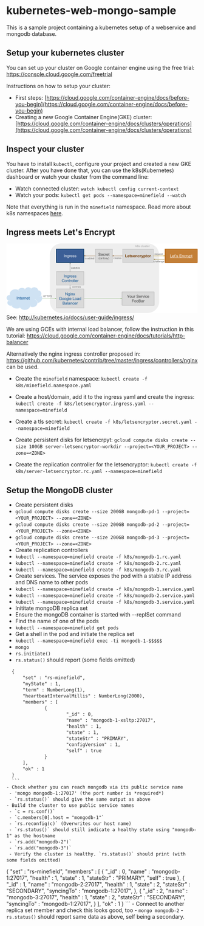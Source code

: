 # kubernetes-web-mongo-sample
This is a sample project containing a kubernetes setup of a webservice and mongodb database.

## Setup your kubernetes cluster
You can set up your cluster on Google container engine using the free trial: https://console.cloud.google.com/freetrial

Instructions on how to setup your cluster:
- First steps: [https://cloud.google.com/container-engine/docs/before-you-begin](https://cloud.google.com/container-engine/docs/before-you-begin)
- Creating a new Google Container Engine(GKE) cluster: [https://cloud.google.com/container-engine/docs/clusters/operations](https://cloud.google.com/container-engine/docs/clusters/operations)

## Inspect your cluster
You have to install `kubectl`, configure your project and created a new GKE cluster. After you have done that, you can use the k8s(Kubernetes) dashboard or watch your cluster from the command line:
- Watch connected cluster:
    `watch kubectl config current-context`
- Watch your pods:
    `kubectl get pods --namespace=minefield --watch`

Note that everything is run in the `minefield` namespace. Read more about k8s namespaces  [here](https://github.com/kubernetes/kubernetes/blob/release-1.2/docs/design/namespaces.md).


## Ingress meets Let's Encrypt
![Ingress meets Let's Encrypt](letsencryptor/letsencryptor.svg)
See: http://kubernetes.io/docs/user-guide/ingress/

We are using GCEs with internal load balancer, follow the instruction in this tutorial:
https://cloud.google.com/container-engine/docs/tutorials/http-balancer

Alternatively the nginx ingress controller proposed in: https://github.com/kubernetes/contrib/tree/master/ingress/controllers/nginx can be used.

- Create the `minefield` namespace:
    `kubectl create -f k8s/minefield.namespace.yaml`
- Create a host/domain, add it to the ingress yaml and create the ingress:
    `kubectl create -f k8s/letsencryptor.ingress.yaml --namespace=minefield`
- Create a tls secret:
    `kubectl create -f k8s/letsencryptor.secret.yaml --namespace=minefield`

- Create persistent disks for letsencrpyt:
    `gcloud compute disks create --size 100GB server-letsencryptor-workdir --project=<YOUR_PROJECT> --zone=<ZONE>`

- Create the replication controller for the letsencryptor:
    `kubectl create -f k8s/server-letsencryptor.rc.yaml --namespace=minefield`


## Setup the MongoDB cluster

- Create persistent disks
 - `gcloud compute disks create --size 200GB mongodb-pd-1 --project=<YOUR_PROJECT> --zone=<ZONE>`
 - `gcloud compute disks create --size 200GB mongodb-pd-2 --project=<YOUR_PROJECT> --zone=<ZONE>`
 - `gcloud compute disks create --size 200GB mongodb-pd-3 --project=<YOUR_PROJECT> --zone=<ZONE>`
- Create replication controllers
 - `kubectl --namespace=minefield create -f k8s/mongodb-1.rc.yaml`
 - `kubectl --namespace=minefield create -f k8s/mongodb-2.rc.yaml`
 - `kubectl --namespace=minefield create -f k8s/mongodb-3.rc.yaml`
- Create services. The service exposes the pod with a stable IP address and DNS name to other pods
 - `kubectl --namespace=minefield create -f k8s/mongodb-1.service.yaml`
 - `kubectl --namespace=minefield create -f k8s/mongodb-2.service.yaml`
 - `kubectl --namespace=minefield create -f k8s/mongodb-3.service.yaml`
- Inititate mongoDB replica set
 - Ensure the mongoDB container is started with --replSet command
 - Find the name of one of the pods
  - `kubectl --namespace=minefield get pods`
 - Get a shell in the pod and initiate the replica set
  - `kubectl --namespace=minefield exec -ti mongodb-1-$$$$$`
  - `mongo`
  - `rs.initiate()`
  - `rs.status()` should report (some fields omitted)
  ```
    {
        "set" : "rs-minefield",
        "myState" : 1,
        "term" : NumberLong(1),
        "heartbeatIntervalMillis" : NumberLong(2000),
        "members" : [
                {
                        "_id" : 0,
                        "name" : "mongodb-1-xsltp:27017",
                        "health" : 1,
                        "state" : 1,
                        "stateStr" : "PRIMARY",
                        "configVersion" : 1,
                        "self" : true
                }
        ],
        "ok" : 1
    }
    ```
  - Check whether you can reach mongodb via its public service name
   - 'mongo mongodb-1:27017' (the port number is *required*)
   - `rs.status()` should give the same output as above
  - Build the cluster to use public service names
   - `c = rs.conf()`
   - `c.members[0].host = "mongodb-1"`
   - `rs.reconfig(c)` (Overwrites our host name)
   - `rs.status()` should still indicate a healthy state using "mongodb-1" as the hostname
   - `rs.add("mongodb-2")`
   - `rs.add("mongodb-3")`
   - Verify the cluster is healthy. `rs.status()` should print (with some fields omitted)
   ```
   {
        "set" : "rs-minefield",
        "members" : [
                {
                        "_id" : 0,
                        "name" : "mongodb-1:27017",
                        "health" : 1,
                        "state" : 1,
                        "stateStr" : "PRIMARY",
                        "self" : true
                },
                {
                        "_id" : 1,
                        "name" : "mongodb-2:27017",
                        "health" : 1,
                        "state" : 2,
                        "stateStr" : "SECONDARY",
                        "syncingTo" : "mongodb-1:27017",
                },
                {
                        "_id" : 2,
                        "name" : "mongodb-3:27017",
                        "health" : 1,
                        "state" : 2,
                        "stateStr" : "SECONDARY",
                        "syncingTo" : "mongodb-1:27017",
                }
        ],
        "ok" : 1
    }
    ```
    - Connect to another replica set member and check this looks good, too
     - `mongo mongodb-2`
     - `rs.status()` should report same data as above, self being a secondary.
